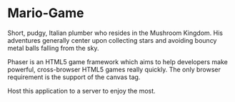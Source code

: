 # Mario-Game

Short, pudgy, Italian plumber who resides in the Mushroom Kingdom. His adventures generally center upon collecting stars and avoiding bouncy metal balls falling from the sky. 

Phaser is an HTML5 game framework which aims to help developers make powerful, cross-browser HTML5 games really quickly. The only browser requirement is the support of the canvas tag.

Host this application to a server to enjoy the most.

